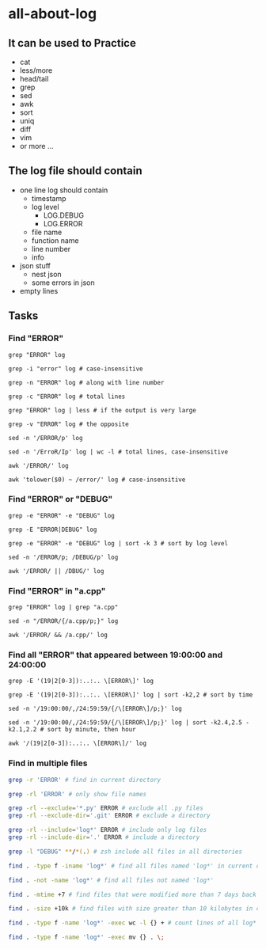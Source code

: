 # all-about-log
## It can be used to Practice
* cat
* less/more
* head/tail
* grep
* sed
* awk
* sort
* uniq
* diff
* vim
* or more ...

## The log file should contain

* one line log should contain
  * timestamp
  * log level
    * LOG.DEBUG
    * LOG.ERROR
  * file name
  * function name
  * line number
  * info
* json stuff
  * nest json
  * some errors in json
* empty lines

## Tasks

### Find "ERROR"

```shell
grep "ERROR" log
```

```shell
grep -i "error" log # case-insensitive
```

```shell
grep -n "ERROR" log # along with line number
```
```shell
grep -c "ERROR" log # total lines
```
```shell
grep "ERROR" log | less # if the output is very large
```

```shell
grep -v "ERROR" log # the opposite
```

```shell
sed -n '/ERROR/p' log
```

```shell
sed -n '/ErroR/Ip' log | wc -l # total lines, case-insensitive
```

```shell
awk '/ERROR/' log
```

```shell
awk 'tolower($0) ~ /error/' log # case-insensitive
```

### Find "ERROR" or "DEBUG"

```shell
grep -e "ERROR" -e "DEBUG" log
```

```shell
grep -E "ERROR|DEBUG" log
```

```shell
grep -e "ERROR" -e "DEBUG" log | sort -k 3 # sort by log level
```

```shell
sed -n '/ERROR/p; /DEBUG/p' log
```

```shell
awk '/ERROR/ || /DBUG/' log
```

### Find  "ERROR" in "a.cpp"

```shell
grep "ERROR" log | grep "a.cpp"
```

```shell
sed -n "/ERROR/{/a.cpp/p;}" log
```

```shell
awk '/ERROR/ && /a.cpp/' log
```

### Find  all "ERROR" that appeared between 19:00:00 and 24:00:00

```shell
grep -E '(19|2[0-3]):..:.. \[ERROR\]' log
```

```shell
grep -E '(19|2[0-3]):..:.. \[ERROR\]' log | sort -k2,2 # sort by time
```

```shell
sed -n '/19:00:00/,/24:59:59/{/\[ERROR\]/p;}' log
```

```shell
sed -n '/19:00:00/,/24:59:59/{/\[ERROR\]/p;}' log | sort -k2.4,2.5 -k2.1,2.2 # sort by minute, then hour
```

```shell
awk '/(19|2[0-3]):..:.. \[ERROR\]/' log
```

### Find in multiple files

```bash
grep -r 'ERROR' # find in current directory
```

```bash
grep -rl 'ERROR' # only show file names
```

```bash
grep -rl --exclude='*.py' ERROR # exclude all .py files
grep -rl --exclude-dir='.git' ERROR # exclude a directory
```

```bash
grep -rl --include='log*' ERROR # include only log files
grep -rl --include-dir='.' ERROR # include a directory
```

```bash
grep -l "DEBUG" **/*(.) # zsh include all files in all directories
```

```bash
find . -type f -iname 'log*' # find all files named 'log*' in current directory, ignore case
```

```bash
find . -not -name 'log*' # find all files not named 'log*'
```

```bash
find . -mtime +7 # find files that were modified more than 7 days back in current directory
```

```bash
find . -size +10k # find files with size greater than 10 kilobytes in current directory
```

```bash
find . -type f -name 'log*' -exec wc -l {} + # count lines of all log* files
```

```bash
find . -type f -name 'log*' -exec mv {} . \;
```



